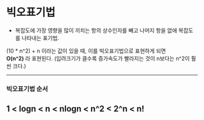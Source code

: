 # 빅오표기법

+ 복잡도에 가장 영향을 많이 끼치는 항의 상수인자를 빼고 나머지 항을 없애 복잡도를 나타내는 표기법.   

(10 * n^2) + n 이라는 값이 있을 때, 이를 빅오표기법으로 표현하게 되면   
**O(n^2)** 라 표현된다. (입려크기가 클수록 증가속도가 빨라지는 것이 n보다는 n^2이 훨씬 크다.)   
***   

### 빅오표기법 순서
## 1 < logn < n < nlogn < n^2 < 2^n < n!
